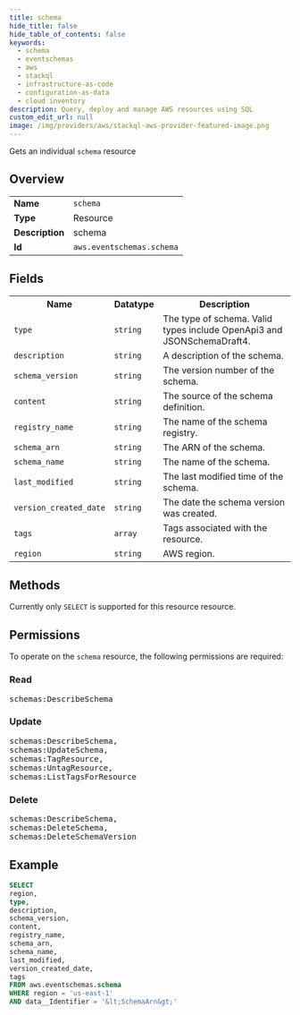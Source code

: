```yaml
---
title: schema
hide_title: false
hide_table_of_contents: false
keywords:
  - schema
  - eventschemas
  - aws
  - stackql
  - infrastructure-as-code
  - configuration-as-data
  - cloud inventory
description: Query, deploy and manage AWS resources using SQL
custom_edit_url: null
image: /img/providers/aws/stackql-aws-provider-featured-image.png
---
```

Gets an individual <code>schema</code> resource

## Overview
<table><tbody>
<tr><td><b>Name</b></td><td><code>schema</code></td></tr>
<tr><td><b>Type</b></td><td>Resource</td></tr>
<tr><td><b>Description</b></td><td>schema</td></tr>
<tr><td><b>Id</b></td><td><code>aws.eventschemas.schema</code></td></tr>
</tbody></table>

## Fields
<table><tbody>
<tr><th>Name</th><th>Datatype</th><th>Description</th></tr>
<tr><td><code>type</code></td><td><code>string</code></td><td>The type of schema. Valid types include OpenApi3 and JSONSchemaDraft4.</td></tr>
<tr><td><code>description</code></td><td><code>string</code></td><td>A description of the schema.</td></tr>
<tr><td><code>schema_version</code></td><td><code>string</code></td><td>The version number of the schema.</td></tr>
<tr><td><code>content</code></td><td><code>string</code></td><td>The source of the schema definition.</td></tr>
<tr><td><code>registry_name</code></td><td><code>string</code></td><td>The name of the schema registry.</td></tr>
<tr><td><code>schema_arn</code></td><td><code>string</code></td><td>The ARN of the schema.</td></tr>
<tr><td><code>schema_name</code></td><td><code>string</code></td><td>The name of the schema.</td></tr>
<tr><td><code>last_modified</code></td><td><code>string</code></td><td>The last modified time of the schema.</td></tr>
<tr><td><code>version_created_date</code></td><td><code>string</code></td><td>The date the schema version was created.</td></tr>
<tr><td><code>tags</code></td><td><code>array</code></td><td>Tags associated with the resource.</td></tr>
<tr><td><code>region</code></td><td><code>string</code></td><td>AWS region.</td></tr>

</tbody></table>

## Methods
Currently only <code>SELECT</code> is supported for this resource resource.

## Permissions

To operate on the <code>schema</code> resource, the following permissions are required:

### Read
<pre>
schemas:DescribeSchema</pre>

### Update
<pre>
schemas:DescribeSchema,
schemas:UpdateSchema,
schemas:TagResource,
schemas:UntagResource,
schemas:ListTagsForResource</pre>

### Delete
<pre>
schemas:DescribeSchema,
schemas:DeleteSchema,
schemas:DeleteSchemaVersion</pre>


## Example
```sql
SELECT
region,
type,
description,
schema_version,
content,
registry_name,
schema_arn,
schema_name,
last_modified,
version_created_date,
tags
FROM aws.eventschemas.schema
WHERE region = 'us-east-1'
AND data__Identifier = '&lt;SchemaArn&gt;'
```
